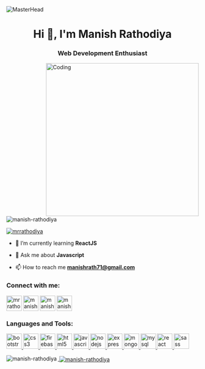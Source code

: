 ![MasterHead](https://img.freepik.com/free-vector/development-typographic-header-presenting-content-web-pages-website-layout-composition-color-development-idea-computer-technology-flat-vector-illustration_613284-2493.jpg?w=1060&t=st=1679405510~exp=1679406110~hmac=c003270ebd5a291eda137ff3ebd055db240fc92780f2f65bc3a7b6e2779df37c)
<h1 align="center">Hi 👋, I'm Manish Rathodiya</h1>
<h3 align="center">Web Development Enthusiast
</h3>
<img align="right" alt="Coding" width="400" src="https://devtechnosys.com/insights/wp-content/uploads/2022/09/PHP-Developers.gif">


<p align="left"> <img src="https://komarev.com/ghpvc/?username=manish-rathodiya&label=Profile%20views&color=0e75b6&style=flat" alt="manish-rathodiya" /> </p>

<p align="left"> <a href="https://twitter.com/mrrathodiya" target="blank"><img src="https://img.shields.io/twitter/follow/mrrathodiya?logo=twitter&style=for-the-badge" alt="mrrathodiya" /></a> </p>

- 🌱 I’m currently learning **ReactJS**

- 💬 Ask me about **Javascript**

- 📫 How to reach me **manishrath71@gmail.com**

<h3 align="left">Connect with me:</h3>
<p align="left">
<a href="https://twitter.com/mrrathodiya" target="blank"><img align="center" src="https://www.vectorlogo.zone/logos/twitter/twitter-icon.svg" alt="mrrathodiya" height="40" width="40" /></a>
<a href="https://www.linkedin.com/in/manish-rathodiya-4a7647193" target="blank"><img align="center" src="https://www.vectorlogo.zone/logos/linkedin/linkedin-icon.svg" alt="manish rathodiya" height="40" width="40" /></a>
<a href="https://fb.com/manish rathodiya" target="blank"><img align="center" src="https://www.vectorlogo.zone/logos/facebook/facebook-icon.svg" alt="manish rathodiya" height="40" width="40" /></a>
<a href="https://instagram.com/manish_rathodiya" target="blank"><img align="center" src="https://www.vectorlogo.zone/logos/instagram/instagram-icon.svg" alt="manish_rathodiya" height="40" width="40" /></a>
</p>

<h3 align="left">Languages and Tools:</h3>
<p align="left"> <a href="https://getbootstrap.com" target="_blank" rel="noreferrer"> <img src="https://www.vectorlogo.zone/logos/getbootstrap/getbootstrap-icon.svg" alt="bootstrap" width="40" height="40"/> </a> <a href="https://www.w3schools.com/css/" target="_blank" rel="noreferrer"> <img src="https://www.vectorlogo.zone/logos/w3_css/w3_css-icon.svg" alt="css3" width="40" height="40"/> </a> <a href="https://firebase.google.com/" target="_blank" rel="noreferrer"> <img src="https://www.vectorlogo.zone/logos/firebase/firebase-icon.svg" alt="firebase" width="40" height="40"/> </a> <a href="https://www.w3.org/html/" target="_blank" rel="noreferrer"> <img src="https://www.vectorlogo.zone/logos/w3_html5/w3_html5-icon.svg" alt="html5" width="40" height="40"/> </a> <a href="https://developer.mozilla.org/en-US/docs/Web/JavaScript" target="_blank" rel="noreferrer"> <img src="https://www.vectorlogo.zone/logos/javascript/javascript-icon.svg" alt="javascript" width="40" height="40"/> </a> <a href="https://nodejs.org" target="_blank" rel="noreferrer"> <img src="https://www.vectorlogo.zone/logos/nodejs/nodejs-icon.svg" alt="nodejs" width="40" height="40"/> </a><a href="https://expressjs.com" target="_blank" rel="noreferrer"> <img src="https://www.vectorlogo.zone/logos/expressjs/expressjs-icon.svg" alt="express" width="40" height="40"/> </a> <a href="https://www.mongodb.com/" target="_blank" rel="noreferrer"> <img src="https://www.vectorlogo.zone/logos/mongodb/mongodb-icon.svg" alt="mongodb" width="40" height="40"/> </a> <a href="https://www.mysql.com/" target="_blank" rel="noreferrer"> <img src="https://www.vectorlogo.zone/logos/mysql/mysql-icon.svg" alt="mysql" width="40" height="40"/> </a> <a href="https://reactjs.org/" target="_blank" rel="noreferrer"> <img src="https://www.vectorlogo.zone/logos/reactjs/reactjs-icon.svg" alt="react" width="40" height="40"/> </a> <a href="https://sass-lang.com" target="_blank" rel="noreferrer"> <img src="https://www.vectorlogo.zone/logos/sass-lang/sass-lang-icon.svg" alt="sass" width="40" height="40"/> </a> <a href= "https://www.vectorlogo.zone/logos/php/php-icon.svg" </a> </p>


<p><img align="left" src="https://github-readme-stats.vercel.app/api/top-langs?username=manish-rathodiya&show_icons=true&locale=en&layout=compact" alt="manish-rathodiya" /></p>
<p>&nbsp;<img align="center" src="https://github-readme-stats.vercel.app/api?username=manish-rathodiya&show_icons=true&locale=en" alt="manish-rathodiya" /></p>
